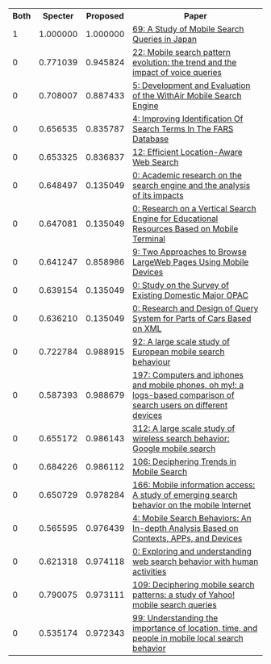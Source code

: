 <html><table><tr>
<th>Both</th>
<th>Specter</th>
<th>Proposed</th>
<th>Paper</th>
</tr>
<tr>
<td>1</td>
<td>1.000000</td>
<td>1.000000</td>
<td><a href="https://www.semanticscholar.org/paper/4a641bab1e5f4447c4c6d17e8e0026e89d0496d8">69: A Study of Mobile Search Queries in Japan</a></td>
</tr>
<tr>
<td>0</td>
<td>0.771039</td>
<td>0.945824</td>
<td><a href="https://www.semanticscholar.org/paper/19484f95c052e4c67ac73c2c9a06517135ccca79">22: Mobile search pattern evolution: the trend and the impact of voice queries</a></td>
</tr>
<tr>
<td>0</td>
<td>0.708007</td>
<td>0.887433</td>
<td><a href="https://www.semanticscholar.org/paper/79a67df27f7b380df6b966808ef90b320a1fc8dd">5: Development and Evaluation of the WithAir Mobile Search Engine</a></td>
</tr>
<tr>
<td>0</td>
<td>0.656535</td>
<td>0.835787</td>
<td><a href="https://www.semanticscholar.org/paper/b879da053759de893d37e1953fd23d0bb42ae496">4: Improving Identification Of Search Terms In The FARS Database</a></td>
</tr>
<tr>
<td>0</td>
<td>0.653325</td>
<td>0.836837</td>
<td><a href="https://www.semanticscholar.org/paper/dbc93a50ac3dc3f2bce0de403d2ba11e29697f5b">12: Efficient Location-Aware Web Search</a></td>
</tr>
<tr>
<td>0</td>
<td>0.648497</td>
<td>0.135049</td>
<td><a href="https://www.semanticscholar.org/paper/62b66f721d206abeae3982a6c47cc9bcb385843f">0: Academic research on the search engine and the analysis of its impacts</a></td>
</tr>
<tr>
<td>0</td>
<td>0.647081</td>
<td>0.135049</td>
<td><a href="https://www.semanticscholar.org/paper/ab6535438a4da7cd4157d37ed687fafc98fcea73">0: Research on a Vertical Search Engine for Educational Resources Based on Mobile Terminal</a></td>
</tr>
<tr>
<td>0</td>
<td>0.641247</td>
<td>0.858986</td>
<td><a href="https://www.semanticscholar.org/paper/46d2c4fba6ae7e5092d5484bbe2510cdce070021">9: Two Approaches to Browse LargeWeb Pages Using Mobile Devices</a></td>
</tr>
<tr>
<td>0</td>
<td>0.639154</td>
<td>0.135049</td>
<td><a href="https://www.semanticscholar.org/paper/940219938082a1c0a874d73b4a2f4ccd601829ea">0: Study on the Survey of Existing Domestic Major OPAC</a></td>
</tr>
<tr>
<td>0</td>
<td>0.636210</td>
<td>0.135049</td>
<td><a href="https://www.semanticscholar.org/paper/67a480b7aad3e5a259e889b410f50eb7df7df2a1">0: Research and Design of Query System for Parts of Cars Based on XML</a></td>
</tr>
<tr>
<td>0</td>
<td>0.722784</td>
<td>0.988915</td>
<td><a href="https://www.semanticscholar.org/paper/be9558cd08020c5b0d3476c9faf6ee3bfa4d9d4d">92: A large scale study of European mobile search behaviour</a></td>
</tr>
<tr>
<td>0</td>
<td>0.587393</td>
<td>0.988679</td>
<td><a href="https://www.semanticscholar.org/paper/79bb159199cf0e3bd2a501a8052c233290e53c05">197: Computers and iphones and mobile phones, oh my!: a logs-based comparison of search users on different devices</a></td>
</tr>
<tr>
<td>0</td>
<td>0.655172</td>
<td>0.986143</td>
<td><a href="https://www.semanticscholar.org/paper/c0340c11836cddf9c93e4352562dad1801664461">312: A large scale study of wireless search behavior: Google mobile search</a></td>
</tr>
<tr>
<td>0</td>
<td>0.684226</td>
<td>0.986112</td>
<td><a href="https://www.semanticscholar.org/paper/cb7b11223bfd4a1deda698744e708686b1cde878">106: Deciphering Trends in Mobile Search</a></td>
</tr>
<tr>
<td>0</td>
<td>0.650729</td>
<td>0.978284</td>
<td><a href="https://www.semanticscholar.org/paper/7e403b797554c17010c9d08dd74d244c04670077">166: Mobile information access: A study of emerging search behavior on the mobile Internet</a></td>
</tr>
<tr>
<td>0</td>
<td>0.565595</td>
<td>0.976439</td>
<td><a href="https://www.semanticscholar.org/paper/59b17c8045252886a3475604a6f5ea5f320313e5">4: Mobile Search Behaviors: An In-depth Analysis Based on Contexts, APPs, and Devices</a></td>
</tr>
<tr>
<td>0</td>
<td>0.621318</td>
<td>0.974118</td>
<td><a href="https://www.semanticscholar.org/paper/99c353dc6156954e6345d8b15780849790ef2399">0: Exploring and understanding web search behavior with human activities</a></td>
</tr>
<tr>
<td>0</td>
<td>0.790075</td>
<td>0.973111</td>
<td><a href="https://www.semanticscholar.org/paper/f385cd93067ae61f2c4a6fd92b64b21a8f658307">109: Deciphering mobile search patterns: a study of Yahoo! mobile search queries</a></td>
</tr>
<tr>
<td>0</td>
<td>0.535174</td>
<td>0.972343</td>
<td><a href="https://www.semanticscholar.org/paper/046c4fd0259e017100140b56cc4a2722fc2ad225">99: Understanding the importance of location, time, and people in mobile local search behavior</a></td>
</tr>
</table></html>
